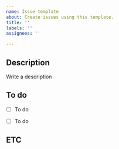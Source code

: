 ```yaml
---
name: Issue template
about: Create issues using this template.
title: ''
labels: ''
assignees: ''

---
```


## Description
Write a description


## To do
- [ ] To do
- [ ] To do


## ETC

